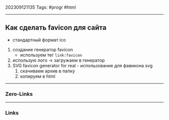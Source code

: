 202309121135
Tags: #progr #html 

---
## Как сделать favicon для сайта
- стандартный формат ico
1. создание генератор favicon 
	- используем тег `link:favicon`
2. использую лого -> загружаем в генератор 
3. SVG favicon generator for real - использование для фавикона svg
	1. скачиваем архив в папку
	2. копируем в html 
---
### Zero-Links


---
### Links
